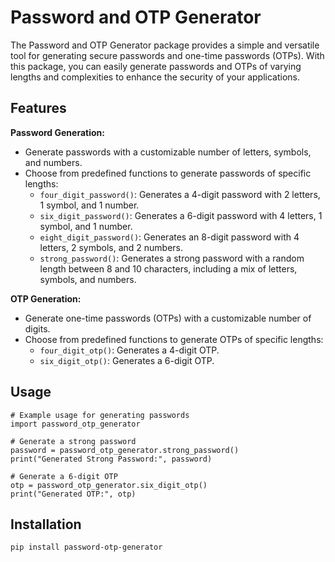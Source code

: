 Password and OTP Generator
===========================

The Password and OTP Generator package provides a simple and versatile tool for generating secure passwords and one-time passwords (OTPs). With this package, you can easily generate passwords and OTPs of varying lengths and complexities to enhance the security of your applications.

Features
--------

**Password Generation:**

- Generate passwords with a customizable number of letters, symbols, and numbers.
- Choose from predefined functions to generate passwords of specific lengths:
  - ``four_digit_password()``: Generates a 4-digit password with 2 letters, 1 symbol, and 1 number.
  - ``six_digit_password()``: Generates a 6-digit password with 4 letters, 1 symbol, and 1 number.
  - ``eight_digit_password()``: Generates an 8-digit password with 4 letters, 2 symbols, and 2 numbers.
  - ``strong_password()``: Generates a strong password with a random length between 8 and 10 characters, including a mix of letters, symbols, and numbers.

**OTP Generation:**

- Generate one-time passwords (OTPs) with a customizable number of digits.
- Choose from predefined functions to generate OTPs of specific lengths:
  - ``four_digit_otp()``: Generates a 4-digit OTP.
  - ``six_digit_otp()``: Generates a 6-digit OTP.

Usage
-----

    # Example usage for generating passwords
    import password_otp_generator

    # Generate a strong password
    password = password_otp_generator.strong_password()
    print("Generated Strong Password:", password)

    # Generate a 6-digit OTP
    otp = password_otp_generator.six_digit_otp()
    print("Generated OTP:", otp)

Installation
------------

    pip install password-otp-generator
